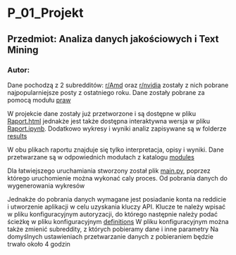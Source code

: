 # P_01_Projekt

## Przedmiot: Analiza danych jakościowych i Text Mining

### Autor:

Dane pochodzą z 2 subredditów: [r/Amd](https://www.reddit.com/r/Amd/top/?t=year)
oraz [r/nvidia](https://www.reddit.com/r/nvidia/top/?t=year) zostały z nich
pobrane najpopularniejsze posty z ostatniego roku.
Dane zostały pobrane za pomocą modułu [praw](https://praw.readthedocs.io/en/stable/index.html)

W projekcie dane zostały już przetworzone i są dostępne w pliku [Raport.html](Raport.html)
jednakże jest także dostępna interaktywna wersja w pliku [Raport.ipynb](Raport.ipynb).
Dodatkowo wykresy i wyniki analiz zapisywane są w folderze [results](results)

W obu plikach raportu znajduje się tylko interpretacja, opisy i wyniki.
Dane przetwarzane są w odpowiednich modułach z katalogu [modules](modules)

Dla łatwiejszego uruchamiania stworzony został plik [main.py,](main.py) poprzez którego uruchomienie
można wykonać caly proces.
Od pobrania danych do wygenerowania wykresów

Jednakże do pobrania danych wymagane jest posiadanie konta na reddicie i utworzenie aplikacji
w celu uzyskania kluczy API. Klucze te należy wpisać w pliku konfiguracyjnym autoryzacji,
do którego następnie należy podać ścieżkę w pliku konfiguracyjnym [definitions](definitions.env)
W pliku konfiguracyjnym można także zmienić subreddity, z których pobieramy dane i inne parametry
Na domyślnych ustawieniach przetwarzanie danych z pobieraniem będzie trwało około 4 godzin

